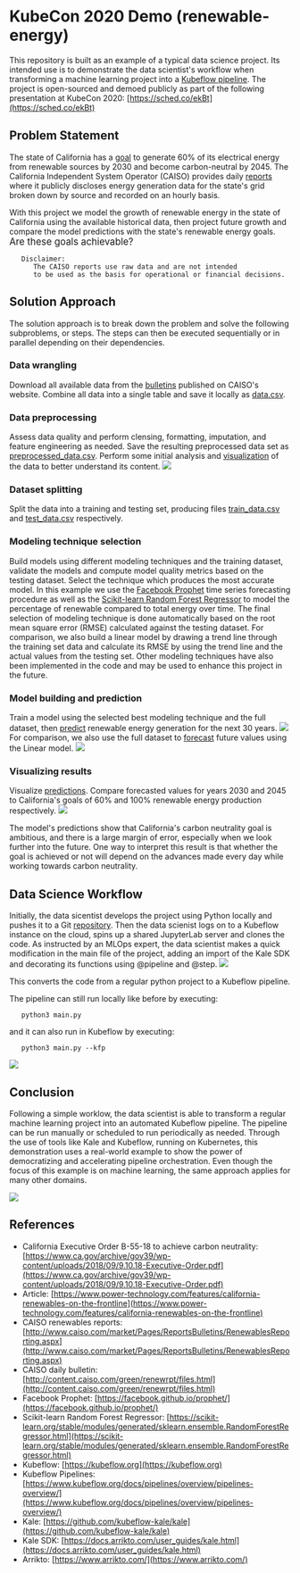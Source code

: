 # KubeCon 2020 Demo (renewable-energy)

This repository is built as an example of a typical data science project. Its intended use is to demonstrate the data scientist's workflow when transforming a machine learning project into a [Kubeflow pipeline](https://www.kubeflow.org/docs/pipelines/overview/pipelines-overview/). The project is open-sourced and demoed publicly as part of the following presentation at KubeCon 2020: [https://sched.co/ekBt](https://sched.co/ekBt)

## Problem Statement
The state of California has a [goal](https://www.ca.gov/archive/gov39/wp-content/uploads/2018/09/9.10.18-Executive-Order.pdf) to generate 60% of its electrical energy from renewable sources by 2030 and become carbon-neutral by 2045. The California Independent System Operator (CAISO) provides daily [reports](http://www.caiso.com/market/Pages/ReportsBulletins/RenewablesReporting.aspx) where it publicly discloses energy generation data for the state's grid broken down by source and recorded on an hourly basis.

With this project we model the growth of renewable energy in the state of California using the available historical data, then project future growth and compare the model predictions with the state's renewable energy goals. <big>Are these goals achievable?</big>



```
   Disclaimer: 
      The CAISO reports use raw data and are not intended
      to be used as the basis for operational or financial decisions.
```

## Solution Approach
The solution approach is to break down the problem and solve the following subproblems, or steps. The steps can then be executed sequentially or in parallel depending on their dependencies.

### Data wrangling
Download all available data from the [bulletins](http://content.caiso.com/green/renewrpt/files.html) published on CAISO's website. Combine all data into a single table and save it locally as [data.csv](data/data.csv).

### Data preprocessing
Assess data quality and perform clensing, formatting, imputation, and feature engineering as needed. Save the resulting preprocessed data set as [preprocessed_data.csv](preprocessed_data.csv). Perform some initial analysis and [visualization](images/history.png) of the data to better understand its content.
<img src="images/history.png">

### Dataset splitting
Split the data into a training and testing set, producing files [train_data.csv](data/train_data.csv) and [test_data.csv](data/test_data.csv) respectively.

### Modeling technique selection
Build models using different modeling techniques and the training dataset, validate the models and compute model quality metrics based on the testing dataset. Select the technique which produces the most accurate model. In this example we use the [Facebook Prophet](https://facebook.github.io/prophet/) time series forecasting procedure as well as the [Scikit-learn Random Forest Regressor](https://scikit-learn.org/stable/modules/generated/sklearn.ensemble.RandomForestRegressor.html) to model the percentage of renewable compared to total energy over time. The final selection of modeling technique is done automatically based on the root mean square error (RMSE) calculated against the testing dataset. For comparison, we also build a linear model by drawing a trend line through the training set data and calculate its RMSE by using the trend line and the actual values from the testing set. Other modeling techniques have also been implemented in the code and may be used to enhance this project in the future. 

### Model building and prediction
Train a model using the selected best modeling technique and the full dataset, then [predict](data/prediction-prophet.csv) renewable energy generation for the next 30 years. 
<img src="images/prediction-prophet.png">
For comparison, we also use the full dataset to [forecast](data/prediction-linear.csv) future values using the Linear model.
<img src="images/prediction-linear.png"> 

### Visualizing results
Visualize [predictions](data/prediction-best.csv). Compare forecasted values for years 2030 and 2045 to California's goals of 60% and 100% renewable energy production respectively. 
<img src="images/prediction-best.png">


The model's predictions show that California's carbon neutrality goal is ambitious, and there is a large margin of error, especially when we look further into the future. One way to interpret this result is that whether the goal is achieved or not will depend on the advances made every day while working towards carbon neutrality.

## Data Science Workflow

Initially, the data sicentist develops the project using Python locally and pushes it to a Git [repository](https://github.com/iankoulski/renewable-energy). Then the data scienist logs on to a Kubeflow instance on the cloud, spins up a shared JupyterLab server and clones the code. As instructed by an MLOps expert, the data scientist makes a quick modification in the main file of the project, adding an import of the Kale SDK and decorating its functions using @pipeline and @step. 
<image src="images/decorators.png">

This converts the code from a regular python project to a Kubeflow pipeline. <br/>

The pipeline can still run locally like before by executing:
```
   python3 main.py
```
and it can also run in Kubeflow by executing:
```
   python3 main.py --kfp
```

<image src="images/kale-kfp.png">

## Conclusion
Following a simple worklow, the data scientist is able to transform a regular machine learning project into an automated Kubeflow pipeline. The pipeline can be run manually or scheduled to run periodically as needed. Through the use of tools like Kale and Kubeflow, running on Kubernetes, this demonstration uses a real-world example to show the power of democratizing and accelerating pipeline orchestration. Even though the focus of this example is on machine learning, the same approach applies for many other domains.

<image src="images/pipeline.png">


## References

* California Executive Order B-55-18 to achieve carbon neutrality: [https://www.ca.gov/archive/gov39/wp-content/uploads/2018/09/9.10.18-Executive-Order.pdf](https://www.ca.gov/archive/gov39/wp-content/uploads/2018/09/9.10.18-Executive-Order.pdf)
* Article: [https://www.power-technology.com/features/california-renewables-on-the-frontline](https://www.power-technology.com/features/california-renewables-on-the-frontline)
* CAISO renewables reports: [http://www.caiso.com/market/Pages/ReportsBulletins/RenewablesReporting.aspx](http://www.caiso.com/market/Pages/ReportsBulletins/RenewablesReporting.aspx)
* CAISO daily bulletin: [http://content.caiso.com/green/renewrpt/files.html](http://content.caiso.com/green/renewrpt/files.html)
* Facebook Prophet: [https://facebook.github.io/prophet/](https://facebook.github.io/prophet/)
* Scikit-learn Random Forest Regressor: [https://scikit-learn.org/stable/modules/generated/sklearn.ensemble.RandomForestRegressor.html](https://scikit-learn.org/stable/modules/generated/sklearn.ensemble.RandomForestRegressor.html) 
* Kubeflow:  [https://kubeflow.org](https://kubeflow.org)
* Kubeflow Pipelines: [https://www.kubeflow.org/docs/pipelines/overview/pipelines-overview/](https://www.kubeflow.org/docs/pipelines/overview/pipelines-overview/)
* Kale: [https://github.com/kubeflow-kale/kale](https://github.com/kubeflow-kale/kale)
* Kale SDK: [https://docs.arrikto.com/user_guides/kale.html](https://docs.arrikto.com/user_guides/kale.html)
* Arrikto: [https://www.arrikto.com/](https://www.arrikto.com/)